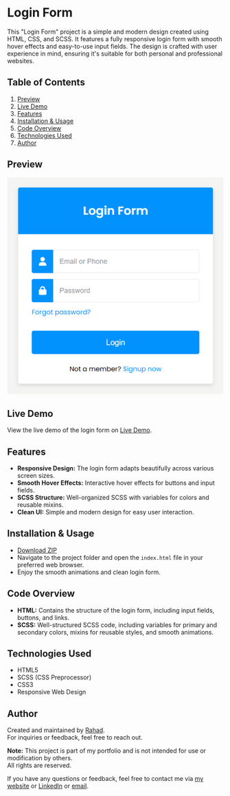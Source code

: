 # Login Form

This "Login Form" project is a simple and modern design created using HTML, CSS, and SCSS. It features a fully responsive login form with smooth hover effects and easy-to-use input fields. The design is crafted with user experience in mind, ensuring it's suitable for both personal and professional websites.

## Table of Contents

1. [Preview](#preview)
2. [Live Demo](#live-demo)
3. [Features](#features)
4. [Installation & Usage](#installation--usage)
5. [Code Overview](#code-overview)
6. [Technologies Used](#technologies-used)
7. [Author](#author)

## Preview

![Login Form](./screenshot.png)

## Live Demo

View the live demo of the login form on [Live Demo](https://login-form-component.netlify.app/).

## Features

- **Responsive Design:** The login form adapts beautifully across various screen sizes.
- **Smooth Hover Effects:** Interactive hover effects for buttons and input fields.
- **SCSS Structure:** Well-organized SCSS with variables for colors and reusable mixins.
- **Clean UI:** Simple and modern design for easy user interaction.

## Installation & Usage

- [Download ZIP](https://github.com/programmer-rahad/login-form/archive/refs/heads/main.zip)
- Navigate to the project folder and open the `index.html` file in your preferred web browser.
- Enjoy the smooth animations and clean login form.

## Code Overview

- **HTML:** Contains the structure of the login form, including input fields, buttons, and links.
- **SCSS:** Well-structured SCSS code, including variables for primary and secondary colors, mixins for reusable styles, and smooth animations.

## Technologies Used

- HTML5
- SCSS (CSS Preprocessor)
- CSS3
- Responsive Web Design

## Author

Created and maintained by [Rahad](https://www.rahad.me).  
For inquiries or feedback, feel free to reach out.

**Note:** This project is part of my portfolio and is not intended for use or modification by others.  
All rights are reserved.

If you have any questions or feedback, feel free to contact me via [my website](https://www.rahad.me) or [LinkedIn](https://www.linkedin.com/in/rahadpro) or [email](mailto:rahad.pro.dev@gmail.com).
